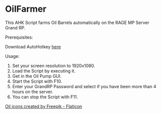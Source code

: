 # OilFarmer
This AHK Script farms Oil Barrels automatically on the RAGE MP Server Grand RP.

Prerequisites:

Download AutoHotkey <a href="https://www.autohotkey.com/">here</a>

Usage:

1. Set your screen resolution to 1920x1080.
2. Load the Script by executing it.
3. Get in the Oil Pump GUI.
4. Start the Script with F10.
5. Enter your GrandRP Password and select if you have been more than 4 hours on the server.
6. You can stop the Script with F11.

<a href="https://www.flaticon.com/free-icons/oil" title="oil icons">Oil icons created by Freepik - Flaticon</a>
